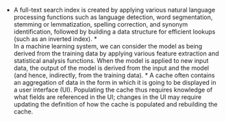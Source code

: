 *  A full-text search index is created by applying various natural language processing functions such
as language detection, word segmentation, stemming or lemmatization, spelling correction, and
synonym identification, followed by building a data structure for efficient lookups (such as an
inverted index). *  
In a machine learning system, we can consider the model as being derived from the training data by
applying various feature extraction and statistical analysis functions. When the model is applied
to new input data, the output of the model is derived from the input and the model (and hence,
indirectly, from the training data). *  A cache often contains an aggregation of data in the form in which it is going to be displayed in
a user interface (UI). Populating the cache thus requires knowledge of what fields are referenced
in the UI; changes in the UI may require updating the definition of how the cache is populated and
rebuilding the cache.